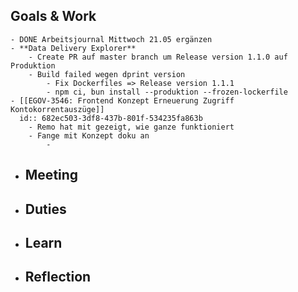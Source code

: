## Goals & Work
	- DONE Arbeitsjournal Mittwoch 21.05 ergänzen
	- **Data Delivery Explorer**
		- Create PR auf master branch um Release version 1.1.0 auf Produktion
		- Build failed wegen dprint version
			- Fix Dockerfiles => Release version 1.1.1
			- npm ci, bun install --produktion --frozen-lockerfile
	- [[EGOV-3546: Frontend Konzept Erneuerung Zugriff Kontokorrentauszüge]]
	  id:: 682ec503-3df8-437b-801f-534235fa863b
		- Remo hat mit gezeigt, wie ganze funktioniert
		- Fange mit Konzept doku an
			-
- ## Meeting
- ## Duties
- ## Learn
- ## Reflection